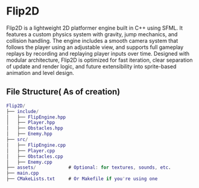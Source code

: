 # Flip2D
Flip2D is a lightweight 2D platformer engine built in C++ using SFML. It features a custom physics system with gravity, jump mechanics, and collision handling. The engine includes a smooth camera system that follows the player using an adjustable view, and supports full gameplay replays by recording and replaying player inputs over time. Designed with modular architecture, Flip2D is optimized for fast iteration, clear separation of update and render logic, and future extensibility into sprite-based animation and level design.

## File Structure( As of creation)
```m
Flip2D/
├── include/
│   ├── FlipEngine.hpp
│   ├── Player.hpp
│   ├── Obstacles.hpp
│   ├── Enemy.hpp
├── src/
│   ├── FlipEngine.cpp
│   ├── Player.cpp
│   ├── Obstacles.cpp
│   ├── Enemy.cpp
├── assets/            # Optional: for textures, sounds, etc.
├── main.cpp
├── CMakeLists.txt     # Or Makefile if you're using one
```